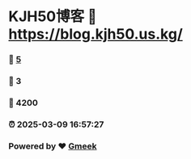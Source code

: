 # KJH50博客 :link: https://blog.kjh50.us.kg/ 
### :page_facing_up: [5](https://blog.kjh50.us.kg//tag.html) 
### :speech_balloon: 3 
### :hibiscus: 4200 
### :alarm_clock: 2025-03-09 16:57:27 
### Powered by :heart: [Gmeek](https://github.com/Meekdai/Gmeek)
